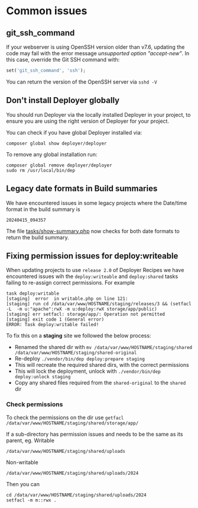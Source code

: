 # Common issues

## git_ssh_command

If your webserver is using OpenSSH version older than v7.6, updating the code may fail with the error message
_unsupported option "accept-new"_. In this case, override the Git SSH command with:

```php
set('git_ssh_command', 'ssh');
```

You can return the version of the OpenSSH server via `sshd -V`

## Don't install Deployer globally

You should run Deployer via the locally installed Deployer in your project, to ensure you are using the
right version of Deployer for your project.

You can check if you have global Deployer installed via:

```
composer global show deployer/deployer
```

To remove any global installation run:

```
composer global remove deployer/deployer
sudo rm /usr/local/bin/dep
```

## Legacy date formats in Build summaries

We have encountered issues in some legacy projects where the Date/time format in the build summary is
```
20240415_094357
```
The file [tasks/show-summary.php](tasks/show-summary.md) now checks for both date formats to return the build summary.

## Fixing permission issues for deploy:writeable
When updating projects to use `release 2.0` of Deployer Recipes we have encountered issues wih the ```deploy:writeable``` and ```deploy:shared``` tasks failing to re-assign correct permissions.
For example 
```
task deploy:writable
[staging]  error  in writable.php on line 121:
[staging] run cd /data/var/www/HOSTNAME/staging/releases/3 && (setfacl -L  -m u:"apache":rwX -m u:deploy:rwX storage/app/public)
[staging] err setfacl: storage/app/: Operation not permitted
[staging] exit code 1 (General error)
ERROR: Task deploy:writable failed!
```

To fix this on a **staging** site we followed the below process:
* Renamed the shared dir with ```mv /data/var/www/HOSTNAME/staging/shared /data/var/www/HOSTNAME/staging/shared-original```
* Re-deploy ```./vendor/bin/dep deploy:prepare staging```
* This will recreate the required shared dirs, with the correct permissions
* This will lock the deployment, unlock with ```./vendor/bin/dep deploy:unlock staging```
* Copy any shared files required from the ```shared-original``` to the ```shared``` dir

### Check permissions
To check the permissions on the dir use ```getfacl /data/var/www/HOSTNAME/staging/shared/storage/app/```

If a sub-directory has permission issues and needs to be the same as its parent, eg.
Writable
```
/data/var/www/HOSTNAME/staging/shared/uploads
```
Non-writable
```
/data/var/www/HOSTNAME/staging/shared/uploads/2024
```
Then you can
```
cd /data/var/www/HOSTNAME/staging/shared/uploads/2024
setfacl -m m::rwx .
```

